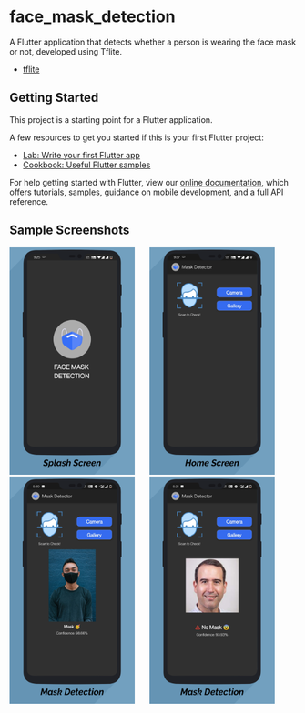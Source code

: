 # face_mask_detection

A Flutter application that detects  whether a person is wearing  the face mask or not, developed using Tflite.

- [tflite](https://pub.dev/packages/tflite)

## Getting Started

This project is a starting point for a Flutter application.

A few resources to get you started if this is your first Flutter project:

- [Lab: Write your first Flutter app](https://flutter.dev/docs/get-started/codelab)
- [Cookbook: Useful Flutter samples](https://flutter.dev/docs/cookbook)

For help getting started with Flutter, view our
[online documentation](https://flutter.dev/docs), which offers tutorials,
samples, guidance on mobile development, and a full API reference.

## Sample Screenshots
<img src = "https://github.com/GodwinUjeen/face_mask_detection/blob/main/assets/Screen%201.png" height="400" width="220"> &nbsp;&emsp;
<img src = "https://github.com/GodwinUjeen/face_mask_detection/blob/main/assets/Screen%202.png" height="400" width="220"> &nbsp;&emsp;
<img src = "https://github.com/GodwinUjeen/face_mask_detection/blob/main/assets/Screen%203.png" height="400" width="220"> &nbsp;&emsp;
<img src = "https://github.com/GodwinUjeen/face_mask_detection/blob/main/assets/Screen%204.png" height="400" width="220"> &nbsp;&emsp;


